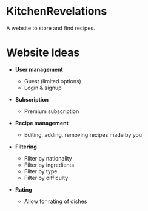 # KitchenRevelations
A website to store and find recipes.

# Website Ideas
- **User management**
  - Guest (limited options)
  - Login & signup

- **Subscription**
  - Premium subscription

- **Recipe management**
  - Editing, adding, removing recipes made by you

- **Filtering**
  - Filter by nationality
  - Filter by ingredients
  - Filter by type
  - Filter by difficulty

- **Rating**
  - Allow for rating of dishes
